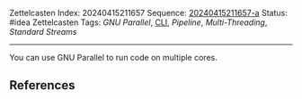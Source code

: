 Zettelcasten Index: 20240415211657
Sequence: [20240415211657-a](20240415211657-a.md)
Status: #idea
Zettelcasten Tags: *GNU Parallel*, [CLI](../map-of-content/CLI.md), *Pipeline*, *Multi-Threading*, *Standard Streams*

---

You can use GNU Parallel to run code on multiple cores.

## References
